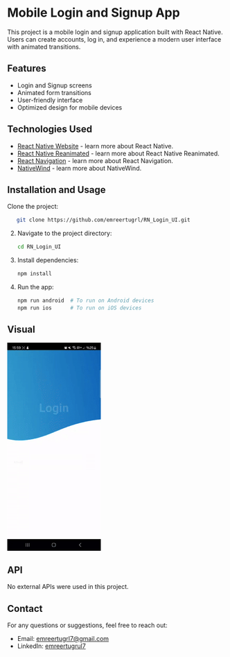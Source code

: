 # Mobile Login and Signup App

This project is a mobile login and signup application built with React Native. Users can create accounts, log in, and experience a modern user interface with animated transitions.

## Features

- Login and Signup screens
- Animated form transitions
- User-friendly interface
- Optimized design for mobile devices

## Technologies Used

- [React Native Website](https://reactnative.dev) - learn more about React Native.
- [React Native Reanimated](https://docs.swmansion.com/react-native-reanimated/) - learn more about React Native Reanimated.
- [React Navigation](https://reactnavigation.org/) - learn more about React Navigation.
- [NativeWind](https://www.nativewind.dev/) - learn more about NativeWind.

## Installation and Usage

Clone the project:

```bash
   git clone https://github.com/emreertugrl/RN_Login_UI.git
```

2. Navigate to the project directory:

   ```bash
   cd RN_Login_UI
   ```

3. Install dependencies:

   ```bash
   npm install

   ```

4. Run the app:

   ```bash
   npm run android  # To run on Android devices
   npm run ios      # To run on iOS devices

   ```

## Visual

<img src="assets/images//Login-SignUp.gif" alt="Login-SingUp-gif" />

## API

No external APIs were used in this project.

## Contact

For any questions or suggestions, feel free to reach out:

- Email: emreertugrl7@gmail.com
- LinkedIn: [emreertugrul7](https://www.linkedin.com/in/emreertugrul7/)
